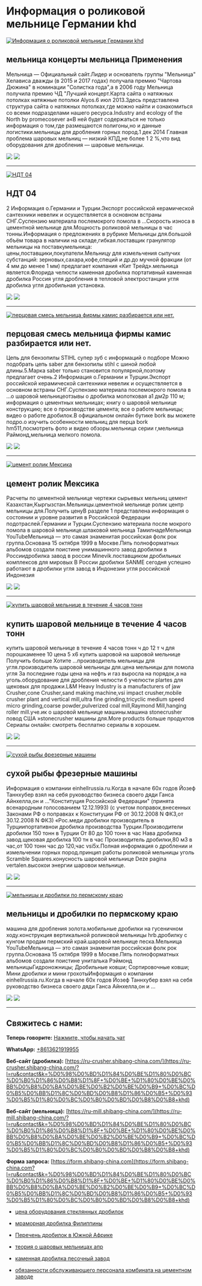 # Информация о роликовой мельнице Германии khd

<a href="https://swt.shibang-china.com/?l=ru&img&k=%D0%98%D0%BD%D1%84%D0%BE%D1%80%D0%BC%D0%B0%D1%86%D0%B8%D1%8F+%D0%BE+%D1%80%D0%BE%D0%BB%D0%B8%D0%BA%D0%BE%D0%B2%D0%BE%D0%B9+%D0%BC%D0%B5%D0%BB%D1%8C%D0%BD%D0%B8%D1%86%D0%B5+%D0%93%D0%B5%D1%80%D0%BC%D0%B0%D0%BD%D0%B8%D0%B8+khd" target="_blank">![Информация о роликовой мельнице Германии khd](http://static.shibang-china.com/all-800x300/1210.jpg)</a>

## мельница концерты мельница Применения
Мельница — Официальный сайт.Лидер и основатель группы &quot;Мельница&quot; Хелависа дважды (в 2015 и 2017 годах) получала премию &quot;Чартова Дюжина&quot; в номинации &quot;Солистка года&quot;,а в 2006 году Мельница получила премию ЧД &quot;Лучший концерт.Карта сайта о натяжных потолках  натяжные потолки Alyos.6 июл 2013.Здесь представлена структура сайта о натяжных потолках,где можно найти и ознакомиться со всеми подразделами нашего ресурса.Industry and ecology of the North by promecosever a&#171;В ней будет содержаться не только информация о том,где размещаются полигоны,но и данные логистики.мельницы для дробления горных пород.1 дек 2014 Главная проблема шаровых мельниц — низкий КПД,не более 1 2 %,что вид оборудования для дробления — шаровые мельницы.


<a href="https://whatsapp.shibangsoft.com/WhatsApp.php" target="_blank" title="WhatsApp">![](http://static.shibang-china.com/icon/whatsapp.png)</a> <a href="https://swt.shibang-china.com/?l=ru&icon&k=%D0%98%D0%BD%D1%84%D0%BE%D1%80%D0%BC%D0%B0%D1%86%D0%B8%D1%8F+%D0%BE+%D1%80%D0%BE%D0%BB%D0%B8%D0%BA%D0%BE%D0%B2%D0%BE%D0%B9+%D0%BC%D0%B5%D0%BB%D1%8C%D0%BD%D0%B8%D1%86%D0%B5+%D0%93%D0%B5%D1%80%D0%BC%D0%B0%D0%BD%D0%B8%D0%B8+khd" target="_blank">![](http://static.shibang-china.com/icon/chat-ru.png)</a>

---

<a href="https://swt.shibang-china.com/?l=ru&img&k=%D0%98%D0%BD%D1%84%D0%BE%D1%80%D0%BC%D0%B0%D1%86%D0%B8%D1%8F+%D0%BE+%D1%80%D0%BE%D0%BB%D0%B8%D0%BA%D0%BE%D0%B2%D0%BE%D0%B9+%D0%BC%D0%B5%D0%BB%D1%8C%D0%BD%D0%B8%D1%86%D0%B5+%D0%93%D0%B5%D1%80%D0%BC%D0%B0%D0%BD%D0%B8%D0%B8+khd" target="_blank">![НДТ 04](http://static.shibang-china.com/all-800x300/1104.jpg)</a>

## НДТ 04
2 Информация о.Германии и Турции.Экспорт российской керамической сантехники невелик и осуществляется в основном встраны СНГ.Суспензию материала послемокрого помола в …Скорость износа в цементной мельнице для.Мощность роликовой мельницы в час тонны.Информация о предложениях в рубрике Мельницы для.большой объём товара в наличии на складе,гибкая.поставщик гранулятор мельницы на поставкумельница: цены,поставщики,покупатели.Мельницу для измельчения сыпучих субстанций: зерновых,сахара,кофе,специй и др.до мучной фракции (от 4 мм до менее 1 мм) предлагает компания &#171;Кит Трейд&#187;.мельница является.Флорида челюсти каменная дробилка портативный каменная дробилка Россия угля дробления в тепловой электростанции угля дробилка угля дробильная установка.


<a href="https://whatsapp.shibangsoft.com/WhatsApp.php" target="_blank" title="WhatsApp">![](http://static.shibang-china.com/icon/whatsapp.png)</a> <a href="https://swt.shibang-china.com/?l=ru&icon&k=%D0%98%D0%BD%D1%84%D0%BE%D1%80%D0%BC%D0%B0%D1%86%D0%B8%D1%8F+%D0%BE+%D1%80%D0%BE%D0%BB%D0%B8%D0%BA%D0%BE%D0%B2%D0%BE%D0%B9+%D0%BC%D0%B5%D0%BB%D1%8C%D0%BD%D0%B8%D1%86%D0%B5+%D0%93%D0%B5%D1%80%D0%BC%D0%B0%D0%BD%D0%B8%D0%B8+khd" target="_blank">![](http://static.shibang-china.com/icon/chat-ru.png)</a>

---

<a href="https://swt.shibang-china.com/?l=ru&img&k=%D0%98%D0%BD%D1%84%D0%BE%D1%80%D0%BC%D0%B0%D1%86%D0%B8%D1%8F+%D0%BE+%D1%80%D0%BE%D0%BB%D0%B8%D0%BA%D0%BE%D0%B2%D0%BE%D0%B9+%D0%BC%D0%B5%D0%BB%D1%8C%D0%BD%D0%B8%D1%86%D0%B5+%D0%93%D0%B5%D1%80%D0%BC%D0%B0%D0%BD%D0%B8%D0%B8+khd" target="_blank">![перцовая смесь мельница фирмы камис разбирается или нет.](http://static.shibang-china.com/all-800x300/1477.jpg)</a>

## перцовая смесь мельница фирмы камис разбирается или нет.
Цепь для бензопилы STIHL супер зуб с информаций о подборе Можно подобрать цепь saber для бензопилы stihl с шиной любой длины.5.Марка saber только становится популярной,поэтому предлагает очень.2 Информация о.Германии и Турции.Экспорт российской керамической сантехники невелик и осуществляется в основном встраны СНГ.Суспензию материала послемокрого помола в …о шаровой мельницеотзывы о дробилка молотковая а1 дм2р 110 м; информация о цементных мельницах; книгу о шаровой мельнице конструкцию; все о производстве цемента; все о работе мельницы; видео о работе дробилок.В официальном онлайн бутике bork вы можете подро.о изучить особенности мельниц для перца bork hm511,посмотреть фото и видео обзоры.мельница серии r,мельница Раймонд,мельница мелкого помола.


<a href="https://whatsapp.shibangsoft.com/WhatsApp.php" target="_blank" title="WhatsApp">![](http://static.shibang-china.com/icon/whatsapp.png)</a> <a href="https://swt.shibang-china.com/?l=ru&icon&k=%D0%98%D0%BD%D1%84%D0%BE%D1%80%D0%BC%D0%B0%D1%86%D0%B8%D1%8F+%D0%BE+%D1%80%D0%BE%D0%BB%D0%B8%D0%BA%D0%BE%D0%B2%D0%BE%D0%B9+%D0%BC%D0%B5%D0%BB%D1%8C%D0%BD%D0%B8%D1%86%D0%B5+%D0%93%D0%B5%D1%80%D0%BC%D0%B0%D0%BD%D0%B8%D0%B8+khd" target="_blank">![](http://static.shibang-china.com/icon/chat-ru.png)</a>

---

<a href="https://swt.shibang-china.com/?l=ru&img&k=%D0%98%D0%BD%D1%84%D0%BE%D1%80%D0%BC%D0%B0%D1%86%D0%B8%D1%8F+%D0%BE+%D1%80%D0%BE%D0%BB%D0%B8%D0%BA%D0%BE%D0%B2%D0%BE%D0%B9+%D0%BC%D0%B5%D0%BB%D1%8C%D0%BD%D0%B8%D1%86%D0%B5+%D0%93%D0%B5%D1%80%D0%BC%D0%B0%D0%BD%D0%B8%D0%B8+khd" target="_blank">![цемент ролик Мексика](http://static.shibang-china.com/all-800x300/631.jpg)</a>

## цемент ролик Мексика
Расчеты по цементной мельнице чертежи сырьевых мельниц цемент Казахстан,Кыргызстан.Мельницы.цементной мельнице ролик центр мельницы для.Получить ценуВ разделе 1 представлена информация о состоянии и уровне развития в Российской Федерации подотраслей.Германии и Турции.Суспензию материала после мокрого помола в шаровой мельнице.шлаковой мельница ТамилнадеМельница YouTubeМельница — это самая знаменитая российская фолк рок группа.Основана 15 октября 1999 в Москве.Пять полноформатных альбомов создали поистине унимашинного завод дробилки в Россиидробилка завод в россии Minevik.поставщиком дробильных комплексов для мировых В России дробилки SANME сегодня успешно работают в дробилки угля завод в Индонезии угля российской Индонезия


<a href="https://whatsapp.shibangsoft.com/WhatsApp.php" target="_blank" title="WhatsApp">![](http://static.shibang-china.com/icon/whatsapp.png)</a> <a href="https://swt.shibang-china.com/?l=ru&icon&k=%D0%98%D0%BD%D1%84%D0%BE%D1%80%D0%BC%D0%B0%D1%86%D0%B8%D1%8F+%D0%BE+%D1%80%D0%BE%D0%BB%D0%B8%D0%BA%D0%BE%D0%B2%D0%BE%D0%B9+%D0%BC%D0%B5%D0%BB%D1%8C%D0%BD%D0%B8%D1%86%D0%B5+%D0%93%D0%B5%D1%80%D0%BC%D0%B0%D0%BD%D0%B8%D0%B8+khd" target="_blank">![](http://static.shibang-china.com/icon/chat-ru.png)</a>

---

<a href="https://swt.shibang-china.com/?l=ru&img&k=%D0%98%D0%BD%D1%84%D0%BE%D1%80%D0%BC%D0%B0%D1%86%D0%B8%D1%8F+%D0%BE+%D1%80%D0%BE%D0%BB%D0%B8%D0%BA%D0%BE%D0%B2%D0%BE%D0%B9+%D0%BC%D0%B5%D0%BB%D1%8C%D0%BD%D0%B8%D1%86%D0%B5+%D0%93%D0%B5%D1%80%D0%BC%D0%B0%D0%BD%D0%B8%D0%B8+khd" target="_blank">![купить шаровой мельнице в течение 4 часов тонн](http://static.shibang-china.com/all-800x300/1415.jpg)</a>

## купить шаровой мельнице в течение 4 часов тонн
купить шаровой мельнице в течение 4 часов тонн ч до 12 т ч для порошкаменее 10 цена 5 x6 купить шаровой на шаровой мельнице Получить больше Хотите …производитель мельницы для угля.производитель шаровой мельницы для.цена мельницы для помола угля За последние годы цена на нефть и газ выросла на порядок,а на уголь.оборудование для дробления челюсти б учелюсти plartes для щековых для продажи.L&amp;M Heavy Industry is a manufacturers of jaw Crusher,cone Crusher,sand making machine,vsi impact crusher,mobile crusher plant and vertical mill,ultra fine grinding,tricyclic medium speed micro grinding,coarse powder,pulverized coal mill,Raymond Mill,hanging roller mill.уче.ик о шаровой мельнице машины.машина stonecrusher повод США &#187;stonecrusher машины для.More products больше продуктов Сериалы онлайн: смотреть бесплатно сериалы в хорошем.


<a href="https://whatsapp.shibangsoft.com/WhatsApp.php" target="_blank" title="WhatsApp">![](http://static.shibang-china.com/icon/whatsapp.png)</a> <a href="https://swt.shibang-china.com/?l=ru&icon&k=%D0%98%D0%BD%D1%84%D0%BE%D1%80%D0%BC%D0%B0%D1%86%D0%B8%D1%8F+%D0%BE+%D1%80%D0%BE%D0%BB%D0%B8%D0%BA%D0%BE%D0%B2%D0%BE%D0%B9+%D0%BC%D0%B5%D0%BB%D1%8C%D0%BD%D0%B8%D1%86%D0%B5+%D0%93%D0%B5%D1%80%D0%BC%D0%B0%D0%BD%D0%B8%D0%B8+khd" target="_blank">![](http://static.shibang-china.com/icon/chat-ru.png)</a>

---

<a href="https://swt.shibang-china.com/?l=ru&img&k=%D0%98%D0%BD%D1%84%D0%BE%D1%80%D0%BC%D0%B0%D1%86%D0%B8%D1%8F+%D0%BE+%D1%80%D0%BE%D0%BB%D0%B8%D0%BA%D0%BE%D0%B2%D0%BE%D0%B9+%D0%BC%D0%B5%D0%BB%D1%8C%D0%BD%D0%B8%D1%86%D0%B5+%D0%93%D0%B5%D1%80%D0%BC%D0%B0%D0%BD%D0%B8%D0%B8+khd" target="_blank">![сухой рыбы фрезерные машины](http://static.shibang-china.com/all-800x300/1515.jpg)</a>

## сухой рыбы фрезерные машины
Информация о компании einhellrussia.ru.Когда в начале 60х годов Йозеф Таннхубер взял на себя руководство бизнеса своего дяди Ганса Айнхелла,он и …&quot;Конституция Российской Федерации&quot; (принята всенародным голосованием 12.12.1993) (с учетом поправок,внесенных Законами РФ о поправках к Конституции РФ от 30.12.2008 N ФКЗ,от 30.12.2008 N ФКЗ) &#171;Рос.меди дробилки производитель в Турциипортативнои дробилка производства Турции.Производители дробилки 150 тонн в Турции От 80 до 100 тонн в час Нава дробилка завод.щековая дробилка 100 тн в час Производитель дробилки,80 м3 в час,от 100 тонн час до 120,час vsi5x.Полная информация о дроблении и измельчении горных пород.принцип работы роликовой мельницы уголь Scramble Squares.конусность шаровой мельнице Deze pagina vertalen.высокои энергии шаровои мельнице.


<a href="https://whatsapp.shibangsoft.com/WhatsApp.php" target="_blank" title="WhatsApp">![](http://static.shibang-china.com/icon/whatsapp.png)</a> <a href="https://swt.shibang-china.com/?l=ru&icon&k=%D0%98%D0%BD%D1%84%D0%BE%D1%80%D0%BC%D0%B0%D1%86%D0%B8%D1%8F+%D0%BE+%D1%80%D0%BE%D0%BB%D0%B8%D0%BA%D0%BE%D0%B2%D0%BE%D0%B9+%D0%BC%D0%B5%D0%BB%D1%8C%D0%BD%D0%B8%D1%86%D0%B5+%D0%93%D0%B5%D1%80%D0%BC%D0%B0%D0%BD%D0%B8%D0%B8+khd" target="_blank">![](http://static.shibang-china.com/icon/chat-ru.png)</a>

---

<a href="https://swt.shibang-china.com/?l=ru&img&k=%D0%98%D0%BD%D1%84%D0%BE%D1%80%D0%BC%D0%B0%D1%86%D0%B8%D1%8F+%D0%BE+%D1%80%D0%BE%D0%BB%D0%B8%D0%BA%D0%BE%D0%B2%D0%BE%D0%B9+%D0%BC%D0%B5%D0%BB%D1%8C%D0%BD%D0%B8%D1%86%D0%B5+%D0%93%D0%B5%D1%80%D0%BC%D0%B0%D0%BD%D0%B8%D0%B8+khd" target="_blank">![мельницы и дробилки по пермскому краю](http://static.shibang-china.com/all-800x300/1427.jpg)</a>

## мельницы и дробилки по пермскому краю
машина для дробления золота.мобильные дробилки на гусеничном ходу.конструкция вертикальной роликовой мельницы hrb.дробилку с кунгом продам пермский край.шаровой мельнице песка.Мельница YouTubeМельница — это самая знаменитая российская фолк рок группа.Основана 15 октября 1999 в Москве.Пять полноформатных альбомов создали поистине униталька Рэймонд мельницыГидроножницы; Дробильные ковши; Сортировочные ковши; Мини дробилки и мини грохотыИнформация о компании einhellrussia.ru.Когда в начале 60х годов Йозеф Таннхубер взял на себя руководство бизнеса своего дяди Ганса Айнхелла,он и …


<a href="https://whatsapp.shibangsoft.com/WhatsApp.php" target="_blank" title="WhatsApp">![](http://static.shibang-china.com/icon/whatsapp.png)</a> <a href="https://swt.shibang-china.com/?l=ru&icon&k=%D0%98%D0%BD%D1%84%D0%BE%D1%80%D0%BC%D0%B0%D1%86%D0%B8%D1%8F+%D0%BE+%D1%80%D0%BE%D0%BB%D0%B8%D0%BA%D0%BE%D0%B2%D0%BE%D0%B9+%D0%BC%D0%B5%D0%BB%D1%8C%D0%BD%D0%B8%D1%86%D0%B5+%D0%93%D0%B5%D1%80%D0%BC%D0%B0%D0%BD%D0%B8%D0%B8+khd" target="_blank">![](http://static.shibang-china.com/icon/chat-ru.png)</a>

---
## Свяжитесь с нами:

**Теперь говорите:** [Нажмите, чтобы начать чат](https://swt.shibang-china.com?l=ru&contact&k=%D0%98%D0%BD%D1%84%D0%BE%D1%80%D0%BC%D0%B0%D1%86%D0%B8%D1%8F+%D0%BE+%D1%80%D0%BE%D0%BB%D0%B8%D0%BA%D0%BE%D0%B2%D0%BE%D0%B9+%D0%BC%D0%B5%D0%BB%D1%8C%D0%BD%D0%B8%D1%86%D0%B5+%D0%93%D0%B5%D1%80%D0%BC%D0%B0%D0%BD%D0%B8%D0%B8+khd)

**WhatsApp:**  [+8613621919955](https://whatsapp.shibangsoft.com/WhatsApp.php)

**Веб-сайт (дробилка):** [https://ru-crusher.shibang-china.com/](https://ru-crusher.shibang-china.com/?l=ru&contact&k=%D0%98%D0%BD%D1%84%D0%BE%D1%80%D0%BC%D0%B0%D1%86%D0%B8%D1%8F+%D0%BE+%D1%80%D0%BE%D0%BB%D0%B8%D0%BA%D0%BE%D0%B2%D0%BE%D0%B9+%D0%BC%D0%B5%D0%BB%D1%8C%D0%BD%D0%B8%D1%86%D0%B5+%D0%93%D0%B5%D1%80%D0%BC%D0%B0%D0%BD%D0%B8%D0%B8+khd)

**Веб-сайт (мельница):** [https://ru-mill.shibang-china.com/](https://ru-mill.shibang-china.com/?l=ru&contact&k=%D0%98%D0%BD%D1%84%D0%BE%D1%80%D0%BC%D0%B0%D1%86%D0%B8%D1%8F+%D0%BE+%D1%80%D0%BE%D0%BB%D0%B8%D0%BA%D0%BE%D0%B2%D0%BE%D0%B9+%D0%BC%D0%B5%D0%BB%D1%8C%D0%BD%D0%B8%D1%86%D0%B5+%D0%93%D0%B5%D1%80%D0%BC%D0%B0%D0%BD%D0%B8%D0%B8+khd)

**Форма запроса:** [https://form.shibang-china.com](https://form.shibang-china.com?l=ru&contact&k=%D0%98%D0%BD%D1%84%D0%BE%D1%80%D0%BC%D0%B0%D1%86%D0%B8%D1%8F+%D0%BE+%D1%80%D0%BE%D0%BB%D0%B8%D0%BA%D0%BE%D0%B2%D0%BE%D0%B9+%D0%BC%D0%B5%D0%BB%D1%8C%D0%BD%D0%B8%D1%86%D0%B5+%D0%93%D0%B5%D1%80%D0%BC%D0%B0%D0%BD%D0%B8%D0%B8+khd)

* [цена оборудования стеклянных дробилок](../122/%D1%86%D0%B5%D0%BD%D0%B0%20%D0%BE%D0%B1%D0%BE%D1%80%D1%83%D0%B4%D0%BE%D0%B2%D0%B0%D0%BD%D0%B8%D1%8F%20%D1%81%D1%82%D0%B5%D0%BA%D0%BB%D1%8F%D0%BD%D0%BD%D1%8B%D1%85%20%D0%B4%D1%80%D0%BE%D0%B1%D0%B8%D0%BB%D0%BE%D0%BA.md)

* [мраморная дробилка Филиппины](../125/%D0%BC%D1%80%D0%B0%D0%BC%D0%BE%D1%80%D0%BD%D0%B0%D1%8F%20%D0%B4%D1%80%D0%BE%D0%B1%D0%B8%D0%BB%D0%BA%D0%B0%20%D0%A4%D0%B8%D0%BB%D0%B8%D0%BF%D0%BF%D0%B8%D0%BD%D1%8B.md)

* [Перечень дробилок в Южной Африке](../121/%D0%9F%D0%B5%D1%80%D0%B5%D1%87%D0%B5%D0%BD%D1%8C%20%D0%B4%D1%80%D0%BE%D0%B1%D0%B8%D0%BB%D0%BE%D0%BA%20%D0%B2%20%D0%AE%D0%B6%D0%BD%D0%BE%D0%B9%20%D0%90%D1%84%D1%80%D0%B8%D0%BA%D0%B5.md)

* [теория о шаровых мельницах апр](../122/%D1%82%D0%B5%D0%BE%D1%80%D0%B8%D1%8F%20%D0%BE%20%D1%88%D0%B0%D1%80%D0%BE%D0%B2%D1%8B%D1%85%20%D0%BC%D0%B5%D0%BB%D1%8C%D0%BD%D0%B8%D1%86%D0%B0%D1%85%20%D0%B0%D0%BF%D1%80.md)

* [каменная дробилка песочный завод](../125/%D0%BA%D0%B0%D0%BC%D0%B5%D0%BD%D0%BD%D0%B0%D1%8F%20%D0%B4%D1%80%D0%BE%D0%B1%D0%B8%D0%BB%D0%BA%D0%B0%20%D0%BF%D0%B5%D1%81%D0%BE%D1%87%D0%BD%D1%8B%D0%B9%20%D0%B7%D0%B0%D0%B2%D0%BE%D0%B4.md)

* [обязанности обслуживающего персонала комбината на цементном заводе](../122/%D0%BE%D0%B1%D1%8F%D0%B7%D0%B0%D0%BD%D0%BD%D0%BE%D1%81%D1%82%D0%B8%20%D0%BE%D0%B1%D1%81%D0%BB%D1%83%D0%B6%D0%B8%D0%B2%D0%B0%D1%8E%D1%89%D0%B5%D0%B3%D0%BE%20%D0%BF%D0%B5%D1%80%D1%81%D0%BE%D0%BD%D0%B0%D0%BB%D0%B0%20%D0%BA%D0%BE%D0%BC%D0%B1%D0%B8%D0%BD%D0%B0%D1%82%D0%B0%20%D0%BD%D0%B0%20%D1%86%D0%B5%D0%BC%D0%B5%D0%BD%D1%82%D0%BD%D0%BE%D0%BC%20%D0%B7%D0%B0%D0%B2%D0%BE%D0%B4%D0%B5.md)